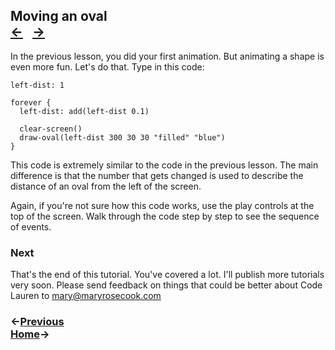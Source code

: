 ## Moving an oval <div class="top-nav">[←](#doing-an-action-a-lot-of-times) &nbsp; [→](#home)</div>

In the previous lesson, you did your first animation. But animating a shape is even more fun. Let's do that.  Type in this code:

```
left-dist: 1

forever {
  left-dist: add(left-dist 0.1)

  clear-screen()
  draw-oval(left-dist 300 30 30 "filled" "blue")
}
```

This code is extremely similar to the code in the previous lesson.  The main difference is that the number that gets changed is used to describe the distance of an oval from the left of the screen.

Again, if you're not sure how this code works, use the play controls at the top of the screen. Walk through the code step by step to see the sequence of events.

### Next

That's the end of this tutorial. You've covered a lot. I'll publish more tutorials very soon. Please send feedback on things that could be better about Code Lauren to [mary@maryrosecook.com](mailto:mary@maryrosecook.com)

### ←[Previous](#doing-an-action-a-lot-of-times) <div class="next">[Home](#home)→</div>
